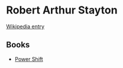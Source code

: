 # Robert Arthur Stayton

[Wikipedia entry](https://en.wikipedia.org/wiki/Robert_Arthur_Stayton)

## Books

- [Power Shift](Power_Shift-_From_Fossil_Energy_to_Dynamic_Solar_Power.md)
